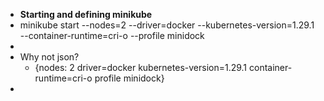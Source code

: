 - **Starting and defining minikube**
- minikube start --nodes=2 --driver=docker --kubernetes-version=1.29.1 --container-runtime=cri-o --profile minidock
-
- Why not  json?
	- {nodes: 2     driver=docker    kubernetes-version=1.29.1  container-runtime=cri-o  profile minidock}
-